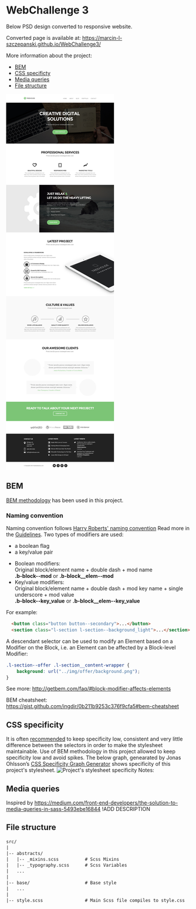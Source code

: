 # WebChallenge 3

Below PSD design converted to responsive website.

Converted page is available at: https://marcin-l-szczepanski.github.io/WebChallenge3/

More information about the project:
* [BEM](#bem)
* [CSS specificty](#css-specificity)
* [Media queries](#media-queries)
* [File structure](#file-structure)


![WebChallenge3 PSD design](https://github.com/Marcin-L-Szczepanski/WebChallenge3/blob/master/resources/3.jpg)

## BEM

[BEM methodology](#https://en.bem.info) has been used in this project.

### Naming convention 

Naming convention follows [Harry Roberts' naming convention](#https://en.bem.info/toolbox/sdk/bem-naming/#harry-roberts-naming-convention)
Read more in the [Guidelines](#https://cssguidelin.es/#bem-like-naming).
Two types of modifiers are used:
 - a boolean flag
 - a key/value pair
 
  * Boolean modifiers:<br>
    Original block/element name + double dash + mod name<br>
    **.b-block--mod** or **.b-block__elem--mod**
  * Key/value modifiers:<br>
    Original block/element name + double dash + mod key name + single underscore + mod value<br>
    **.b-block--key_value** or **.b-block__elem--key_value**

For example:
```html
  <button class="button button--secondary">...</button>
  <section class="l-section l-section--background_light">...</section>
```

A descendant selector can be used to modify an Element based on a Modifier on the Block, i.e.
an Element can be affected by a Block-level Modifier:
```css
.l-section--offer .l-section__content-wrapper {
    background: url("../img/offer/background.png");
}
```
See more: http://getbem.com/faq/#block-modifier-affects-elements

BEM cheatsheet: https://gist.github.com/ingdir/0b211b9253c376f9cfa5#bem-cheatsheet

## CSS specificity

It is often [recommended](#https://css-tricks.com/strategies-keeping-css-specificity-low/) to keep specificity low, consistent and very little difference between the selectors in order to make the stylesheet maintainable.
Use of BEM methodology in this project allowed to keep specificity low and avoid spikes.
The below graph, genearated by Jonas Ohlsson’s [CSS Specificity Graph Generator](#https://jonassebastianohlsson.com/specificity-graph/) shows specificity of this project's stylesheet.
![Project's stylesheet specificity](https://github.com/Marcin-L-Szczepanski/WebChallenge3/blob/master/resources/specificity.jpg)
Notes: 

## Media queries
Inspired by https://medium.com/front-end-developers/the-solution-to-media-queries-in-sass-5493ebe16844
!ADD DESCRIPTION


## File structure
```
src/
|
|-- abstracts/
|   |-- _mixins.scss          # Scss Mixins
|   |-- _typography.scss      # Scss Variables
|   ...
|
|-- base/                     # Base style
|   ...
|
|-- style.scss                # Main Scss file compiles to style.css

```
